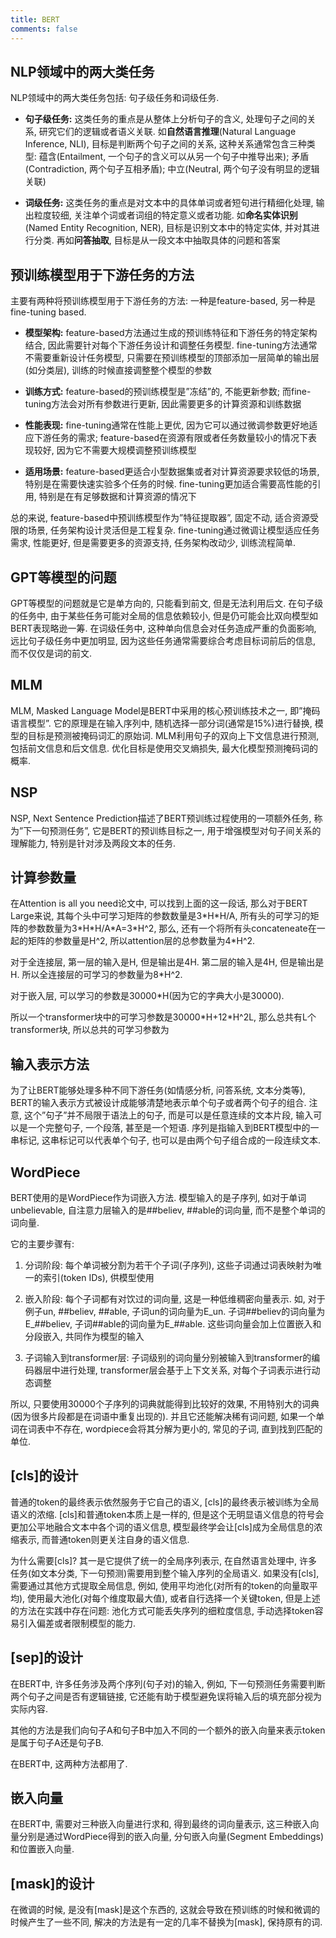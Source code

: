 ```yaml
---
title: BERT
comments: false
---
```


## NLP领域中的两大类任务

NLP领域中的两大类任务包括: 句子级任务和词级任务.

- **句子级任务:** 这类任务的重点是从整体上分析句子的含义, 处理句子之间的关系, 研究它们的逻辑或者语义关联. 如**自然语言推理**(Natural Language Inference, NLI), 目标是判断两个句子之间的关系, 这种关系通常包含三种类型: 蕴含(Entailment, 一个句子的含义可以从另一个句子中推导出来); 矛盾(Contradiction, 两个句子互相矛盾); 中立(Neutral, 两个句子没有明显的逻辑关联)
    
- **词级任务:** 这类任务的重点是对文本中的具体单词或者短句进行精细化处理, 输出粒度较细, 关注单个词或者词组的特定意义或者功能. 如**命名实体识别**(Named Entity Recognition, NER), 目标是识别文本中的特定实体, 并对其进行分类. 再如**问答抽取**, 目标是从一段文本中抽取具体的问题和答案
    
## 预训练模型用于下游任务的方法

主要有两种将预训练模型用于下游任务的方法: 一种是feature-based, 另一种是fine-tuning based.

- **模型架构:** feature-based方法通过生成的预训练特征和下游任务的特定架构结合, 因此需要针对每个下游任务设计和调整任务模型. fine-tuning方法通常不需要重新设计任务模型, 只需要在预训练模型的顶部添加一层简单的输出层(如分类层), 训练的时候直接调整整个模型的参数
    
- **训练方式:** feature-based的预训练模型是”冻结”的, 不能更新参数; 而fine-tuning方法会对所有参数进行更新, 因此需要更多的计算资源和训练数据
    
- **性能表现:** fine-tuning通常在性能上更优, 因为它可以通过微调参数更好地适应下游任务的需求; feature-based在资源有限或者任务数量较小的情况下表现较好, 因为它不需要大规模调整预训练模型
    
- **适用场景:** feature-based更适合小型数据集或者对计算资源要求较低的场景, 特别是在需要快速实验多个任务的时候. fine-tuning更加适合需要高性能的引用, 特别是在有足够数据和计算资源的情况下
    
总的来说, feature-based中预训练模型作为”特征提取器”, 固定不动, 适合资源受限的场景, 任务架构设计灵活但是工程复杂. fine-tuning通过微调让模型适应任务需求, 性能更好, 但是需要更多的资源支持, 任务架构改动少, 训练流程简单.  

## GPT等模型的问题

GPT等模型的问题就是它是单方向的, 只能看到前文, 但是无法利用后文. 在句子级的任务中, 由于某些任务可能对全局的信息依赖较小, 但是仍可能会比双向模型如BERT表现略逊一筹. 在词级任务中, 这种单向信息会对任务造成严重的负面影响, 远比句子级任务中更加明显, 因为这些任务通常需要综合考虑目标词前后的信息, 而不仅仅是词的前文.

## MLM

MLM, Masked Language Model是BERT中采用的核心预训练技术之一, 即”掩码语言模型”. 它的原理是在输入序列中, 随机选择一部分词(通常是15%)进行替换, 模型的目标是预测被掩码词汇的原始词. MLM利用句子的双向上下文信息进行预测, 包括前文信息和后文信息. 优化目标是使用交叉熵损失, 最大化模型预测掩码词的概率.

## NSP

NSP, Next Sentence Prediction描述了BERT预训练过程使用的一项额外任务, 称为”下一句预测任务”, 它是BERT的预训练目标之一, 用于增强模型对句子间关系的理解能力, 特别是针对涉及两段文本的任务.

## 计算参数量

在Attention is all you need论文中, 可以找到上面的这一段话, 那么对于BERT Large来说, 其每个头中可学习矩阵的参数数量是3\*H\*H/A, 所有头的可学习的矩阵的参数数量为3\*H\*H/A\*A=3\*H^2, 那么, 还有一个将所有头concateneate在一起的矩阵的参数量是H^2, 所以attention层的总参数量为4\*H^2.

对于全连接层, 第一层的输入是H, 但是输出是4H. 第二层的输入是4H, 但是输出是H. 所以全连接层的可学习的参数量为8\*H^2.

对于嵌入层, 可以学习的参数是30000\*H(因为它的字典大小是30000).

所以一个transformer块中的可学习参数是30000\*H+12\*H^2L, 那么总共有L个transformer块, 所以总共的可学习参数为

## 输入表示方法

为了让BERT能够处理多种不同下游任务(如情感分析, 问答系统, 文本分类等), BERT的输入表示方式被设计成能够清楚地表示单个句子或者两个句子的组合. 注意, 这个”句子”并不局限于语法上的句子, 而是可以是任意连续的文本片段, 输入可以是一个完整句子, 一个段落, 甚至是一个短语. 序列是指输入到BERT模型中的一串标记, 这串标记可以代表单个句子, 也可以是由两个句子组合成的一段连续文本.

## WordPiece

BERT使用的是WordPiece作为词嵌入方法. 模型输入的是子序列, 如对于单词unbelievable, 自注意力层输入的是##believ, ##able的词向量, 而不是整个单词的词向量.

它的主要步骤有:

1. 分词阶段: 每个单词被分割为若干个子词(子序列), 这些子词通过词表映射为唯一的索引(token IDs), 供模型使用
    
2. 嵌入阶段: 每个子词都有对饮过的词向量, 这是一种低维稠密向量表示. 如, 对于例子un, ##believ, ##able, 子词un的词向量为E_un. 子词##believ的词向量为E_##believ, 子词##able的词向量为E_##able. 这些词向量会加上位置嵌入和分段嵌入, 共同作为模型的输入
    
3. 子词输入到transformer层: 子词级别的词向量分别被输入到transformer的编码器层中进行处理, transformer层会基于上下文关系, 对每个子词表示进行动态调整
    

所以, 只要使用30000个子序列的词典就能得到比较好的效果, 不用特别大的词典(因为很多片段都是在词语中重复出现的). 并且它还能解决稀有词问题, 如果一个单词在词表中不存在, wordpiece会将其分解为更小的, 常见的子词, 直到找到匹配的单位.

## [cls]的设计

普通的token的最终表示依然服务于它自己的语义, [cls]的最终表示被训练为全局语义的浓缩. [cls]和普通token本质上是一样的, 但是这个无明显语义信息的符号会更加公平地融合文本中各个词的语义信息, 模型最终学会让[cls]成为全局信息的浓缩表示, 而普通token则更关注自身的语义信息.

为什么需要[cls]? 其一是它提供了统一的全局序列表示, 在自然语言处理中, 许多任务(如文本分类, 下一句预测)需要用到整个输入序列的全局语义. 如果没有[cls], 需要通过其他方式提取全局信息, 例如, 使用平均池化(对所有的token的向量取平均), 使用最大池化(对每个维度取最大值), 或者自行选择一个关键token, 但是上述的方法在实践中存在问题: 池化方式可能丢失序列的细粒度信息, 手动选择token容易引入偏差或者限制模型的能力.

## [sep]的设计

在BERT中, 许多任务涉及两个序列(句子对)的输入, 例如, 下一句预测任务需要判断两个句子之间是否有逻辑链接, 它还能有助于模型避免误将输入后的填充部分视为实际内容.

其他的方法是我们向句子A和句子B中加入不同的一个额外的嵌入向量来表示token是属于句子A还是句子B.

在BERT中, 这两种方法都用了.

## 嵌入向量

在BERT中, 需要对三种嵌入向量进行求和, 得到最终的词向量表示, 这三种嵌入向量分别是通过WordPiece得到的嵌入向量, 分句嵌入向量(Segment Embeddings)和位置嵌入向量.

## [mask]的设计

在微调的时候, 是没有[mask]是这个东西的, 这就会导致在预训练的时候和微调的时候产生了一些不同, 解决的方法是有一定的几率不替换为[mask], 保持原有的词.